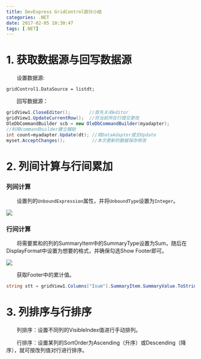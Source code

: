 ```yaml
---
title: DevExpress GridControl部分小结
categories: .NET
date: 2017-02-05 10:30:47
tags: [.NET]
---
```


# 1. 获取数据源与回写数据源

&emsp;&emsp;设置数据源:

`gridControl1.DataSource = listdt;`

&emsp;&emsp;回写数据源：
```cs
gridView1.CloseEditor();       //首先关闭editor
gridView1.UpdateCurrentRow();  //将当前所在行提交更改
OleDbCommandBuilder scb = new OleDbCommandBuilder(myadapter);  
//利用commandbuilder建立辅助
int count=myadapter.Update(dt); //用DataAdapter提交Update
myset.AcceptChanges();          //本次更新的数据保存修改
```
# 2. 列间计算与行间累加

### 列间计算
&emsp;&emsp;设置列的`UnboundExpression`属性，并将`UnboundType`设置为`Integer`。

![](http://pic.lufer.cc/images/2021/03/05/e4x9r8.jpg)

### 行间计算
&emsp;&emsp;将需要累和的列的SummaryItem中的SummaryType设置为Sum，随后在DisplayFormat中设置为想要的格式，并确保勾选Show Footer即可。  

![](http://pic.lufer.cc/images/2021/03/05/e4xpKf.jpg) 

&emsp;&emsp;获取Footer中的累计值。
```C#
string stt = gridView1.Columns["Isum"].SummaryItem.SummaryValue.ToString();
```

# 3. 列排序与行排序

&emsp;&emsp;列排序：设置不同列的VisibleIndex值进行手动排列。

&emsp;&emsp;行排序：设置某列的SortOrder为Ascending（升序）或Descending（降序），就可按改列值对行进行排序。
